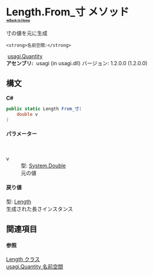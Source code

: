 # Length.From_寸 メソッド <div style="font-size:30%"><a href="https://github.com/usagi/usagi.cs/blob/master/docs/Home.md">≪Back to Home</a></div> 

寸の値を元に生成


    <strong>名前空間:</strong>
&nbsp;<a href="N_usagi_Quantity.md">usagi.Quantity</a><br /><strong>アセンブリ:</strong>
&nbsp;usagi (in usagi.dll) バージョン: 1.2.0.0 (1.2.0.0)

## 構文

**C#**<br />
``` C#
public static Length From_寸(
	double v
)
```


#### パラメーター
&nbsp;<dl><dt>v</dt><dd>型: <a href="http://msdn2.microsoft.com/ja-jp/library/643eft0t" target="_blank">System.Double</a><br />元の値</dd></dl>

#### 戻り値
型: <a href="T_usagi_Quantity_Length.md">Length</a><br />生成された長さインスタンス

## 関連項目


#### 参照
<a href="T_usagi_Quantity_Length.md">Length クラス</a><br /><a href="N_usagi_Quantity.md">usagi.Quantity 名前空間</a><br />